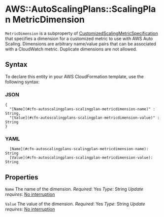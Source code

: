 # AWS::AutoScalingPlans::ScalingPlan MetricDimension<a name="aws-properties-autoscalingplans-scalingplan-metricdimension"></a>

 `MetricDimension` is a subproperty of [CustomizedScalingMetricSpecification](https://docs.aws.amazon.com/AWSCloudFormation/latest/UserGuide/aws-properties-autoscalingplans-scalingplan-customizedscalingmetricspecification.html) that specifies a dimension for a customized metric to use with AWS Auto Scaling\. Dimensions are arbitrary name/value pairs that can be associated with a CloudWatch metric\. Duplicate dimensions are not allowed\.

## Syntax<a name="aws-properties-autoscalingplans-scalingplan-metricdimension-syntax"></a>

To declare this entity in your AWS CloudFormation template, use the following syntax:

### JSON<a name="aws-properties-autoscalingplans-scalingplan-metricdimension-syntax.json"></a>

```
{
  "[Name](#cfn-autoscalingplans-scalingplan-metricdimension-name)" : String,
  "[Value](#cfn-autoscalingplans-scalingplan-metricdimension-value)" : String
}
```

### YAML<a name="aws-properties-autoscalingplans-scalingplan-metricdimension-syntax.yaml"></a>

```
  [Name](#cfn-autoscalingplans-scalingplan-metricdimension-name): String
  [Value](#cfn-autoscalingplans-scalingplan-metricdimension-value): String
```

## Properties<a name="aws-properties-autoscalingplans-scalingplan-metricdimension-properties"></a>

`Name`  <a name="cfn-autoscalingplans-scalingplan-metricdimension-name"></a>
The name of the dimension\.
*Required*: Yes
*Type*: String
*Update requires*: [No interruption](https://docs.aws.amazon.com/AWSCloudFormation/latest/UserGuide/using-cfn-updating-stacks-update-behaviors.html#update-no-interrupt)

`Value`  <a name="cfn-autoscalingplans-scalingplan-metricdimension-value"></a>
The value of the dimension\.
*Required*: Yes
*Type*: String
*Update requires*: [No interruption](https://docs.aws.amazon.com/AWSCloudFormation/latest/UserGuide/using-cfn-updating-stacks-update-behaviors.html#update-no-interrupt)
